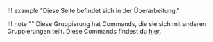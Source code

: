 !!! example "Diese Seite befindet sich in der Überarbeitung."

!!! note ""
    Diese Gruppierung hat Commands, die sie sich mit anderen Gruppierungen teilt. Diese Commands findest du [hier](crossgroup.md).
